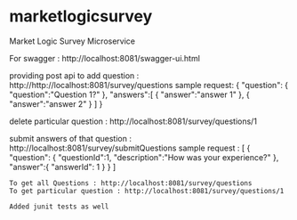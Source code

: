 # marketlogicsurvey
Market Logic Survey Microservice

For swagger : http://localhost:8081/swagger-ui.html

providing post api to 
  add question : http://http://localhost:8081/survey/questions
  sample request: {
		"question":
			{
				"question":"Question 1?"
			},
		"answers":[
			{
				"answer":"answer 1"
			},
			{
				"answer":"answer 2"
			}
		]
  }
  
  delete particular question : http://localhost:8081/survey/questions/1
  
  submit answers of that question : http://localhost:8081/survey/submitQuestions
  sample request :
      [
      {
        "question":
          {
            "questionId":1,
            "description":"How was your experience?"
          },
        "answer":{
                    "answerId": 1
                }
      }
    ]
    
    To get all Questions : http://localhost:8081/survey/questions
    To get particular question : http://localhost:8081/survey/questions/1
    
    Added junit tests as well
